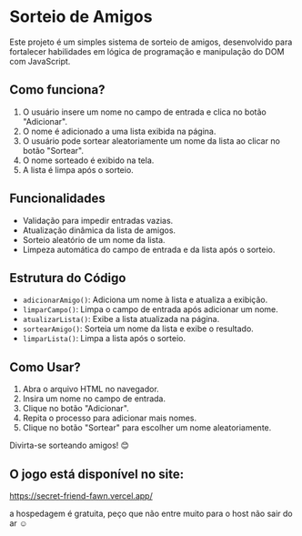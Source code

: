 # Sorteio de Amigos

Este projeto é um simples sistema de sorteio de amigos, desenvolvido para fortalecer habilidades em lógica de programação e manipulação do DOM com JavaScript.

## Como funciona?
1. O usuário insere um nome no campo de entrada e clica no botão "Adicionar".
2. O nome é adicionado a uma lista exibida na página.
3. O usuário pode sortear aleatoriamente um nome da lista ao clicar no botão "Sortear".
4. O nome sorteado é exibido na tela.
5. A lista é limpa após o sorteio.

## Funcionalidades
- Validação para impedir entradas vazias.
- Atualização dinâmica da lista de amigos.
- Sorteio aleatório de um nome da lista.
- Limpeza automática do campo de entrada e da lista após o sorteio.

## Estrutura do Código
- `adicionarAmigo()`: Adiciona um nome à lista e atualiza a exibição.
- `limparCampo()`: Limpa o campo de entrada após adicionar um nome.
- `atualizarLista()`: Exibe a lista atualizada na página.
- `sortearAmigo()`: Sorteia um nome da lista e exibe o resultado.
- `limparLista()`: Limpa a lista após o sorteio.

## Como Usar?
1. Abra o arquivo HTML no navegador.
2. Insira um nome no campo de entrada.
3. Clique no botão "Adicionar".
4. Repita o processo para adicionar mais nomes.
5. Clique no botão "Sortear" para escolher um nome aleatoriamente.

Divirta-se sorteando amigos! 😊

## O jogo está disponível no site: 
https://secret-friend-fawn.vercel.app/

a hospedagem é gratuita, peço que não entre muito para o host não sair do ar ☺️

